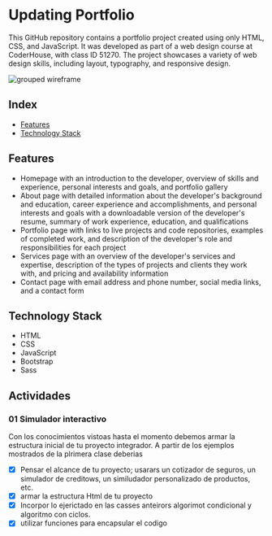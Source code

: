 # Updating Portfolio

This GitHub repository contains a portfolio project created using only HTML, CSS, and JavaScript. It was developed as part of a web design course at CoderHouse, with class ID 51270. The project showcases a variety of web design skills, including layout, typography, and responsive design.

![grouped wireframe](./src/assets/GroupedWireframe.png)

## Index

- [Features](#features)
- [Technology Stack](#technology-stack)

## Features

- Homepage with an introduction to the developer, overview of skills and experience, personal interests and goals, and portfolio gallery
- About page with detailed information about the developer's background and education, career experience and accomplishments, and personal interests and goals with a downloadable version of the developer's resume, summary of work experience, education, and qualifications
- Portfolio page with links to live projects and code repositories, examples of completed work, and description of the developer's role and responsibilities for each project
- Services page with an overview of the developer's services and expertise, description of the types of projects and clients they work with, and pricing and availability information
- Contact page with email address and phone number, social media links, and a contact form

## Technology Stack

- HTML
- CSS
- JavaScript
- Bootstrap
- Sass

## Actividades

### 01 Simulador interactivo

Con los conocimientos vistoas hasta el momento debemos armar la estructura inicial de tu proyecto integrador. A partir de los ejemplos mostrados de la plrimera clase deberias

- [x] Pensar el alcance de tu proyecto; usarars un cotizador de seguros, un simulador de creditows, un similudador personalizado de productos, etc.
- [x] armar la estructura Html de tu proyecto
- [x] Incorpor lo ejerictado en las casses anteirors algorimot condicional y algoritmo con ciclos.
- [x] utilizar funciones para encapsular el codigo
